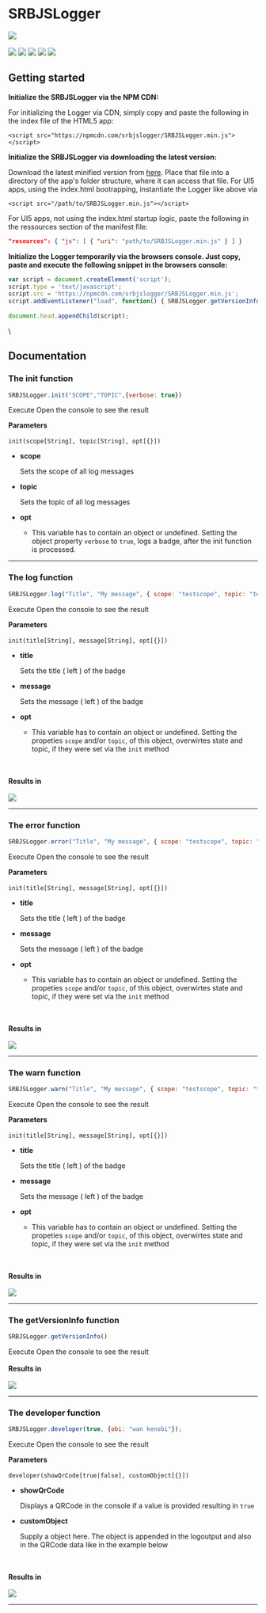 <!--<script src="https://npmcdn.com/srbjslogger/SRBJSLogger.min.js"></script>-->

<!--<script src="https://npmcdn.com/srbjslogger@1.3.17/SRBJSLogger.min.js"></script>-->

<!--<ui5-message-strip design="Information" hidden="true">Information MessageStrip</ui5-message-strip>-->

<!--<ui5-button icon="menu" slot="startButton" id="toggle"></ui5-button>-->

<!--<ui5-title level="H1" style="">Guide for the SRBJSLogger</ui5-title>-->

<!--<code>Testing the code</code>-->

# SRBJSLogger

[![](https://unpkg.com/srbjslogger/ressources/images/srb_logo.png)](https://www.srb.at)\
\
[![](https://img.shields.io/static/v1.svg?color=f5d410\&labelColor=11215a\&logoColor=ffffff\&style=for-the-badge\&label=srb.at\&message=Blog)](https://www.srb.at/blog--events/) [![](https://img.shields.io/static/v1.svg?color=f5d410\&labelColor=11215a\&logoColor=ffffff\&style=for-the-badge\&label=srb.at\&message=Products)](https://www.srb.at/produkte/) [![](https://img.shields.io/static/v1.svg?color=f5d410\&labelColor=11215a\&logoColor=ffffff\&style=for-the-badge\&label=srb.at\&message=github\&logo=github)](https://github.com/SRBConsultingTeam/) [![](https://img.shields.io/static/v1.svg?color=f5d410\&labelColor=11215a\&logoColor=ffffff\&style=for-the-badge\&label=NPM\&message=srbjslogger\&logo=npm)](https://www.npmjs.com/package/srbjslogger) [![](https://img.shields.io/static/v1.svg?color=f5d410\&labelColor=11215a\&logoColor=ffffff\&style=for-the-badge\&label=License\&message=MIT)](LICENSE)

## Getting started

**Initialize the SRBJSLogger via the NPM CDN:**

For initializing the Logger via CDN, simply copy and paste the following in the index file of the HTML5 app:

```markup
<script src="https://npmcdn.com/srbjslogger/SRBJSLogger.min.js"></script>
```

**Initialize the SRBJSLogger via downloading the latest version:**

Download the latest minified version from [here](https://npmcdn.com/srbjslogger/SRBJSLogger.min.js). Place that file into a directory of the app's folder structure, where it can access that file. For UI5 apps, using the index.html bootrapping, instantiate the Logger like above via

```markup
<script src="/path/to/SRBJSLogger.min.js"></script>
```

For UI5 apps, not using the index.html startup logic, paste the following in the ressources section of the manifest file:

```json
"resources": { "js": [ { "uri": "path/to/SRBJSLogger.min.js" } ] }
```

**Initialize the Logger temporarily via the browsers console. Just copy, paste and execute the following snippet in the browsers console:**

```js
var script = document.createElement('script');
script.type = 'text/javascript';
script.src = 'https://npmcdn.com/srbjslogger/SRBJSLogger.min.js';
script.addEventListener("load", function() { SRBJSLogger.getVersionInfo(); });
    
document.head.appendChild(script);
```

\


## Documentation

### The init function

```js
SRBJSLogger.init("SCOPE","TOPIC",{verbose: true})
```

Execute Open the console to see the result

**Parameters**\
\
`init(scope[String], topic[String], opt[{}])`

*   **scope**

    Sets the scope of all log messages

*   **topic**

    Sets the topic of all log messages

*   **opt**

    *   This variable has to contain an object or undefined. Setting the object property `verbose` to `true`, logs a badge, after the init function is processed.

***

### The log function

```js
SRBJSLogger.log("Title", "My message", { scope: "testscope", topic: "testtopic" })
```

Execute Open the console to see the result

**Parameters**\
\
`init(title[String], message[String], opt[{}])`

*   **title**

    Sets the title ( left ) of the badge

*   **message**

    Sets the message ( left ) of the badge

*   **opt**

    *   This variable has to contain an object or undefined. Setting the propeties `scope` and/or `topic`, of this object, overwirtes state and topic, if they were set via the `init` method

\
\
**Results in**\
\
![](https://unpkg.com/srbjslogger/ressources/images/logResult.png)

***

### The error function

```js
SRBJSLogger.error("Title", "My message", { scope: "testscope", topic: "testtopic" })
```

Execute Open the console to see the result

**Parameters**\
\
`init(title[String], message[String], opt[{}])`

*   **title**

    Sets the title ( left ) of the badge

*   **message**

    Sets the message ( left ) of the badge

*   **opt**

    *   This variable has to contain an object or undefined. Setting the propeties `scope` and/or `topic`, of this object, overwirtes state and topic, if they were set via the `init` method

\
\
**Results in**\
\
![](https://unpkg.com/srbjslogger/ressources/images/errorResult.png)

***

### The warn function

```js
SRBJSLogger.warn("Title", "My message", { scope: "testscope", topic: "testtopic" })
```

Execute Open the console to see the result

**Parameters**\
\
`init(title[String], message[String], opt[{}])`

*   **title**

    Sets the title ( left ) of the badge

*   **message**

    Sets the message ( left ) of the badge

*   **opt**

    *   This variable has to contain an object or undefined. Setting the propeties `scope` and/or `topic`, of this object, overwirtes state and topic, if they were set via the `init` method

\
\
**Results in**\
\
![](https://unpkg.com/srbjslogger/ressources/images/warnResult.png)

***

### The getVersionInfo function

```js
SRBJSLogger.getVersionInfo()
```

Execute Open the console to see the result\
\
**Results in**\
\
![](https://unpkg.com/srbjslogger/ressources/images/getVersionInfoResult.png)

***

### The developer function

```js
SRBJSLogger.developer(true, {obi: "wan kenobi"});
```

Execute Open the console to see the result

**Parameters**\
\
`developer(showQrCode[true|false], customObject[{}])`

*   **showQrCode**

    Displays a QRCode in the console if a value is provided resulting in `true`

*   **customObject**

    Supply a object here. The object is appended in the logoutput and also in the QRCode data like in the example below

\
\
**Results in**\
\
![](https://unpkg.com/srbjslogger/ressources/images/developerResult.png)

***
